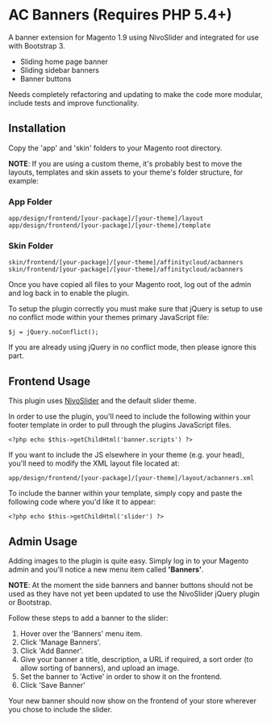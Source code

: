 # AC Banners (Requires PHP 5.4+)

A banner extension for Magento 1.9 using NivoSlider and integrated for use with Bootstrap 3.

* Sliding home page banner
* Sliding sidebar banners
* Banner buttons

Needs completely refactoring and updating to make the code more modular, include tests and improve functionality.

## Installation

Copy the 'app' and 'skin' folders to your Magento root directory.

**NOTE**: If you are using a custom theme, it's probably best to move the layouts, templates and skin assets to your theme's folder structure, for example:

### App Folder

`app/design/frontend/[your-package]/[your-theme]/layout`
`app/design/frontend/[your-package]/[your-theme]/template`

### Skin Folder

`skin/frontend/[your-package]/[your-theme]/affinitycloud/acbanners`
`skin/frontend/[your-package]/[your-theme]/affinitycloud/acbanners`

Once you have copied all files to your Magento root, log out of the admin and log back in to enable the plugin.

To setup the plugin correctly you must make sure that jQuery is setup to use no conflict mode within your themes primary JavaScript file:

`$j = jQuery.noConflict();`

If you are already using jQuery in no conflict mode, then please ignore this part.

## Frontend Usage

This plugin uses [NivoSlider](https://github.com/gilbitron/Nivo-Slider) and the default slider theme.

In order to use the plugin, you'll need to include the following within your footer template in order to pull through the plugins JavaScript files.

`<?php echo $this->getChildHtml('banner.scripts') ?>`

If you want to include the JS elsewhere in your theme (e.g. your head), you'll need to modify the XML layout file located at:

`app/design/frontend/[your-package]/[your-theme]/layout/acbanners.xml`

To include the banner within your template, simply copy and paste the following code where you'd like it to appear:

`<?php echo $this->getChildHtml('slider') ?>`

## Admin Usage

Adding images to the plugin is quite easy. Simply log in to your Magento admin and you'll notice a new menu item called **'Banners'**.

**NOTE**: At the moment the side banners and banner buttons should not be used as they have not yet been updated to use the NivoSlider jQuery plugin or Bootstrap.

Follow these steps to add a banner to the slider:

1. Hover over the 'Banners' menu item.
2. Click 'Manage Banners'.
3. Click 'Add Banner'.
4. Give your banner a title, description, a URL if required, a sort order (to allow sorting of banners), and upload an image.
5. Set the banner to 'Active' in order to show it on the frontend.
6. Click 'Save Banner'

Your new banner should now show on the frontend of your store wherever you chose to include the slider.